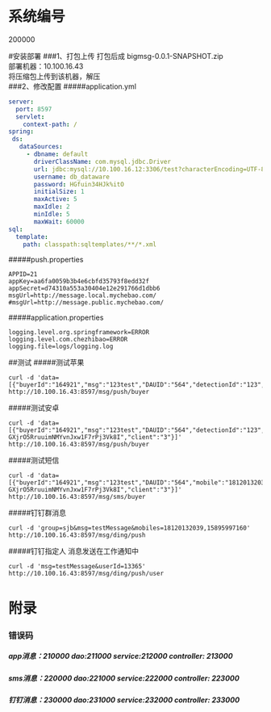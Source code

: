 # 系统编号
200000

#安装部署
###1、打包上传
打包后成 bigmsg-0.0.1-SNAPSHOT.zip  
部署机器：10.100.16.43  
将压缩包上传到该机器，解压   
###2、修改配置
#####application.yml
```yaml
server:
  port: 8597
  servlet:
    context-path: /
spring:
 ds:
   dataSources:
     - dbname: default
       driverClassName: com.mysql.jdbc.Driver
       url: jdbc:mysql://10.100.16.12:3306/test?characterEncoding=UTF-8
       username: db_dataware
       password: HGfuin34HJk%itO
       initialSize: 1
       maxActive: 5
       maxIdle: 2
       minIdle: 5
       maxWait: 60000
sql:
  template:
    path: classpath:sqltemplates/**/*.xml

```
#####push.properties
```properties
APPID=21
appKey=aa6fa0059b3b4e6cbfd35793f8edd32f
appSecret=d74310a553a30404e12e291766d1dbb6
msgUrl=http://message.local.mychebao.com/
#msgUrl=http://message.public.mychebao.com/
```
#####application.properties
```properties
logging.level.org.springframework=ERROR
logging.level.com.chezhibao=ERROR
logging.file=logs/logging.log

```
##测试
#####测试苹果
```
curl -d 'data=[{"buyerId":"164921","msg":"123test","DAUID":"564","detectionId":"123","auctionCarId":"456","mobile":"18120132039","token":"e83777eebd2965c2bec2ead3b2f110e867b28ab1aadcefc5325d27c3f2ec7808","client":"2"}]' http://10.100.16.43:8597/msg/push/buyer
```
#####测试安卓
```
curl -d 'data=[{"buyerId":"164921","msg":"123test","DAUID":"564","detectionId":"123","auctionCarId":"456","mobile":"18120132039","token":"AqfvPPsZS9OM-GXjrO5RruuimNMYvnJxw1F7rPj3Vk8I","client":"3"}]' http://10.100.16.43:8597/msg/push/buyer
```
#####测试短信
```
curl -d 'data=[{"buyerId":"164921","msg":"123test","DAUID":"564","mobile":"18120132039","token":"AqfvPPsZS9OM-GXjrO5RruuimNMYvnJxw1F7rPj3Vk8I","client":"3"}]' http://10.100.16.43:8597/msg/sms/buyer

```
#####钉钉群消息
```
curl -d 'group=sjb&msg=testMessage&mobiles=18120132039,15895997160' http://10.100.16.43:8597/msg/ding/push
```
#####钉钉指定人 消息发送在工作通知中
```
curl -d 'msg=testMessage&userId=13365' http://10.100.16.43:8597/msg/ding/push/user
```
# 附录
### 错误码
##### app消息：210000  dao:211000 service:212000  controller: 213000
##### sms消息：220000  dao:221000 service:222000  controller: 223000
##### 钉钉消息：230000 dao:231000 service:232000  controller: 233000